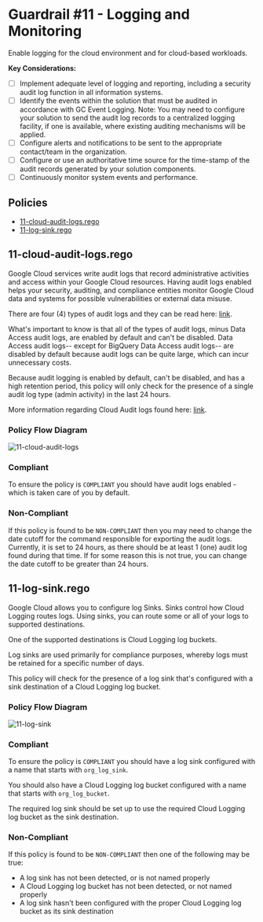 # Guardrail #11 -  Logging and Monitoring

Enable logging for the cloud environment and for cloud-based workloads.

**Key Considerations:**

- [ ] Implement adequate level of logging and reporting, including a security audit log function in all information systems.
- [ ] Identify the events within the solution that must be audited in accordance with GC Event Logging.
Note: You may need to configure your solution to send the audit log records to a centralized logging facility, if one is available, where existing auditing mechanisms will be applied.
- [ ] Configure alerts and notifications to be sent to the appropriate contact/team in the organization.
- [ ] Configure or use an authoritative time source for the time-stamp of the audit records generated by your solution components.
- [ ] Continuously monitor system events and performance.

## Policies

- [11-cloud-audit-logs.rego](./11-cloud-audit-logs.rego)
- [11-log-sink.rego](./11-log-sink.rego)

## 11-cloud-audit-logs.rego

Google Cloud services write audit logs that record administrative activities and access within your Google Cloud resources. Having audit logs enabled helps your security, auditing, and compliance entities monitor Google Cloud data and systems for possible vulnerabilities or external data misuse.

There are four (4) types of audit logs and they can be read here: [link](https://cloud.google.com/logging/docs/audit#types).

What's important to know is that all of the types of audit logs, minus Data Access audit logs, are enabled by default and can't be disabled. Data Access audit logs-- except for BigQuery Data Access audit logs-- are disabled by default because audit logs can be quite large, which can incur unnecessary costs.

Because audit logging is enabled by default, can't be disabled, and has a high retention period, this policy will only check for the presence of a single audit log type (admin activity) in the last 24 hours.

More information regarding Cloud Audit logs found here: [link](https://cloud.google.com/logging/docs/audit).

### Policy Flow Diagram

![11-cloud-audit-logs](../policy_diagrams/11-cloud-audit-logs.png "11-cloud-audit-logs")

### Compliant

To ensure the policy is `COMPLIANT` you should have audit logs enabled - which is taken care of you by default.

### Non-Compliant

If this policy is found to be `NON-COMPLIANT` then you may need to change the date cutoff for the command responsible for exporting the audit logs. Currently, it is set to 24 hours, as there should be at least 1 (one) audit log found during that time. If for some reason this is not true, you can change the date cutoff to be greater than 24 hours.

## 11-log-sink.rego

Google Cloud allows you to configure log Sinks. Sinks control how Cloud Logging routes logs. Using sinks, you can route some or all of your logs to supported destinations.

One of the supported destinations is Cloud Logging log buckets.

Log sinks are used primarily for compliance purposes, whereby logs must be retained for a specific number of days.

This policy will check for the presence of a log sink that's configured with a sink destination of a Cloud Logging log bucket.

### Policy Flow Diagram

![11-log-sink](../policy_diagrams/11-log-sink.png "11-log-sink")

### Compliant

To ensure the policy is `COMPLIANT` you should have a log sink configured with a name that starts with `org_log_sink`.

You should also have a Cloud Logging log bucket configured with a name that starts with `org_log_bucket`.

The required log sink should be set up to use the required Cloud Logging log bucket as the sink destination.

### Non-Compliant

If this policy is found to be `NON-COMPLIANT` then one of the following may be true:

- A log sink has not been detected, or is not named properly
- A Cloud Logging log bucket has not been detected, or not named properly
- A log sink hasn't been configured with the proper Cloud Logging log bucket as its sink destination
